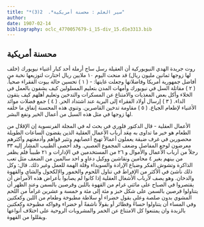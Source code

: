 ```yaml
---
title: "*سير العلم : محسنة أمريكية*.  2(3)"
author: 
date: 1907-02-14
bibliography: oclc_4770057679-i_15-div_15.d1e3313.bib
---
```




##  محسنة أمريكية 


 روت جريدة الهدي النيويوركية أن العقيلة رسل ساج أرملة  أحد  كبار أغنياء نيويورك (خلف لها زوجها  ثمانين  مليون ريال) قد منحت اليوم  ١٠  ملايين ريال اختارت لتوزيعها نخبة من أفاضل جمهورية أمريكا وفاضلاتها وجعلت   غايتها: - (  ١  ) تحسين حالة بيوت   الفقراء صحياً. (  ٢  ) مقاتلة السل في نيويورك وأمهات المدن بتعليم المسلولين كيف يشفون بالعمل في الخلاء وأكل بعض المغذيات والامتناع عن المسكرات والتدخين وتعليم أهلهم كيف يتقون الداء. (  ٣  ) إرسال أولاد الفقراء إلى البرية عند اشتداد الحر. (  ٤  ) جمع فضلات موائد الأغنياء لإطعام الجياع. (  ٥  ) مقاومة تدخين القاصرين. وتنوي هذه المحسنة إنفاق ما خلفه لها زوجها في مثل هذه السبل من أعمال الخير ونفع البشر. 

 الأعمال العقلية - قال الدكتور فلوري في بحث له في المجلة الفرنسوية إن الإقلال من الطعام هو خير ما تداوى به مِعَد أرباب الأعمال العقلية الذين يقضون الساعات الطويلة محصورين في غرف ضيقة يعملون أعمالاً تهيج أعصابهم وتثير قواهم وأدمغتهم وأكثرهم معرضون لوجع المفاصل وضعف المجموع العصبي. وقد أحصى الطبيب المشار إليه  ٣٣  رجلاً من أرباب الأعمال والأموال و  ٢٦  من المستخدمين في الإدارات و  ٢١  طبيباً فلم يظفر من بينهم بغير  ٤  محامين ونقاشين ووكيل دعاوٍ و  احد  سالمين من الضعف مثل تعب الذاكرة وتشوش الفكر وضياع الإرادة والسويداء وقلة الهمة للعمل وغير ذلك. قال: وكل ذلك ناشئ في الأكثر من الإفراط في تناول اللحوم والخمور والالكحول والشاي والقهوة والدخان. وهو يصف لأرباب الأشغال العقلية إذا كانوا لم يصابوا بأعراض هذه الأمراض أن يقتصروا في الصباح على مائتي غرام من القهوة باللبن وقرصين بالسمن وعند الظهر أن يتناولوا قرصين بالسمن على شكل خبز و  مئة  إلى  مئة  و  خمسة  و  عشرين  غراماً من اللحم المشوي بدون صلصة وعلى بقول خضراء أو   سلاطة مطبوخة وطعام من اللبن وكعكتين وفي المساء أن يتناولوا حساءً وفطائر أو بقولاً ناشفةً أو خضراء وفواكه مطبوخة وكعكتين بالزبدة وان يمتنعوا كل الامتناع عن الخمر والمشروبات الروحية على اختلاف أنواعها ويقللوا من القهوة. 
